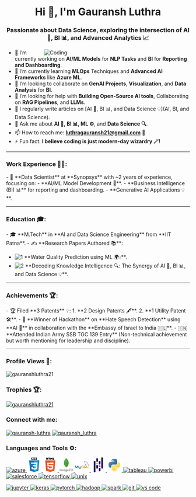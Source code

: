 
<h1 align="center">Hi 👋, I'm Gauransh Luthra</h1>
<h3 align="center">Passionate about Data Science, exploring the intersection of AI 🤖, BI 📊, and Advanced Analytics 📈</h3>


<img align = "right" alt="Coding" width="400" src="https://media1.giphy.com/media/qgQUggAC3Pfv687qPC/giphy.gif">

<!-- GIF Animation on the top right -->

- 🔭 I’m currently working on **AI/ML Models** for **NLP Tasks** and **BI** for **Reporting and Dashboarding**.
- 🌱 I’m currently learning **MLOps** Techniques and **Advanced AI Frameworks** like **Azure ML**.
- 👯 I’m looking to collaborate on **GenAI Projects**, **Visualization**, and **Data Analysis** for **BI**.
- 🤝 I’m looking for help with **Building Open-Source AI tools**, Collaborating on **RAG Pipelines**, and **LLMs**.
- 📝 I regularly write articles on [AI 🤖, BI 📊, and Data Science 💡](AI, BI, and Data Science).
- 💬 Ask me about **AI 🤖, BI 📊, ML ⚙️**, and **Data Science 🔍**.
- 📫 How to reach me: **luthragauransh21@gmail.com** 📧
- ⚡ Fun fact: **I believe coding is just modern-day wizardry 🪄!**

---

<h3 align="left">Work Experience 🧑‍💻:</h3>
- 🏢 **Data Scientist** at **Synopsys** with ~2 years of experience, focusing on:
  - **AI/ML Model Development 🤖**.
  - **Business Intelligence (BI) 📊** for reporting and dashboarding.
  - **Generative AI Applications 💡**.

---

<h3 align="left">Education 🎓:</h3>
- 🎓 **M.Tech** in **AI and Data Science Engineering** from **IIT Patna**.
- ✍️ **Research Papers Authored 📚**:
  <ul>
    <li>
      <img src="https://img.icons8.com/color/48/000000/1.png" width="20" alt="1"> **Water Quality Prediction using ML 🌍💧**.
    </li>
    <li>
      <img src="https://img.icons8.com/color/48/000000/2.png" width="20" alt="2"> **Decoding Knowledge Intelligence 🔍: The Synergy of AI 🤖, BI 📊, and Data Science 💡**.
    </li>
  </ul>

---

<h3 align="left">Achievements 🏆:</h3>
- 🏆 Filed **3 Patents** 💡:
  1. **2 Design Patents 🖋️**.
  2. **1 Utility Patent 🛠️**.
- 🥇 **Winner of Hackathon** on **Hate Speech Detection** using **AI 🤖** in collaboration with the **Embassy of Israel to India 🇮🇱**.
- 🇮🇳 **Attended Indian Army SSB TGC 139 Entry** (Non-technical achievement but worth mentioning for leadership and discipline).

---

<h3 align="left">Profile Views 👀:</h3>
<p align="left"> 
  <img src="https://komarev.com/ghpvc/?username=gauranshluthra21&label=Profile%20views&color=0e75b6&style=flat" alt="gauranshluthra21" /> 
</p>

<h3 align="left">Trophies 🏆:</h3>
<p align="left"> 
  <a href="https://github.com/ryo-ma/github-profile-trophy">
    <img src="https://github-profile-trophy.vercel.app/?username=gauranshluthra21" alt="gauranshluthra21" />
  </a> 
</p>

<h3 align="left">Connect with me:</h3>
<p align="left">
<a href="https://linkedin.com/in/gauransh-luthra" target="blank"><img align="center" src="https://raw.githubusercontent.com/rahuldkjain/github-profile-readme-generator/master/src/images/icons/Social/linked-in-alt.svg" alt="gauransh-luthra" height="30" width="40" /></a>
<a href="https://instagram.com/gauransh_luthra" target="blank"><img align="center" src="https://raw.githubusercontent.com/rahuldkjain/github-profile-readme-generator/master/src/images/icons/Social/instagram.svg" alt="gauransh_luthra" height="30" width="40" /></a>
</p>


<h3 align="left">Languages and Tools ⚙️:</h3>
<p align="left"> 
  <a href="https://azure.microsoft.com/en-in/" target="_blank" rel="noreferrer"> <img src="https://www.vectorlogo.zone/logos/microsoft_azure/microsoft_azure-icon.svg" alt="azure" width="40" height="40"/> </a> 
  <a href="https://www.w3schools.com/css/" target="_blank" rel="noreferrer"> <img src="https://raw.githubusercontent.com/devicons/devicon/master/icons/css3/css3-original-wordmark.svg" alt="css3" width="40" height="40"/> </a> 
  <a href="https://www.w3.org/html/" target="_blank" rel="noreferrer"> <img src="https://raw.githubusercontent.com/devicons/devicon/master/icons/html5/html5-original-wordmark.svg" alt="html5" width="40" height="40"/> </a> 
  <a href="https://www.mongodb.com/" target="_blank" rel="noreferrer"> <img src="https://raw.githubusercontent.com/devicons/devicon/master/icons/mongodb/mongodb-original-wordmark.svg" alt="mongodb" width="40" height="40"/> </a> 
  <a href="https://www.mysql.com/" target="_blank" rel="noreferrer"> <img src="https://raw.githubusercontent.com/devicons/devicon/master/icons/mysql/mysql-original-wordmark.svg" alt="mysql" width="40" height="40"/> </a> 
  <a href="https://pandas.pydata.org/" target="_blank" rel="noreferrer"> <img src="https://raw.githubusercontent.com/devicons/devicon/2ae2a900d2f041da66e950e4d48052658d850630/icons/pandas/pandas-original.svg" alt="pandas" width="40" height="40"/> </a> 
  <a href="https://www.python.org" target="_blank" rel="noreferrer"> <img src="https://raw.githubusercontent.com/devicons/devicon/master/icons/python/python-original.svg" alt="python" width="40" height="40"/> </a> 
  <a href="https://www.tableau.com" target="_blank" rel="noreferrer"> <img src="https://img.icons8.com/?size=100&id=9Kvi1p1F0tUo&format=png&color=000000" alt="tableau" width="40" height="40"/> </a> 
  <a href="https://powerbi.microsoft.com/" target="_blank" rel="noreferrer"> <img src="https://img.icons8.com/?size=100&id=3sGOUDo9nJ4k&format=png&color=000000" alt="powerbi" width="40" height="40"/> </a> 
  <a href="https://www.salesforce.com/" target="_blank" rel="noreferrer"> <img src="https://img.icons8.com/?size=100&id=38804&format=png&color=000000" alt="salesforce" width="40" height="40"/> </a> 
  <a href="https://www.tensorflow.org/" target="_blank" rel="noreferrer"> <img src="https://img.icons8.com/?size=100&id=n3QRpDA7KZ7P&format=png&color=000000" alt="tensorflow" width="40" height="40"/> </a> 
  <a href="https://www.unix.com/" target="_blank" rel="noreferrer"> <img src="https://img.icons8.com/?size=100&id=19292&format=png&color=000000" alt="unix" width="40" height="40"/> </a> 
  
  <!-- Additional tools for Data Scientist -->
  <a href="https://jupyter.org/" target="_blank" rel="noreferrer"> <img src="https://img.icons8.com/?size=100&id=J0SgMWzAxqFj&format=png&color=000000" alt="jupyter" width="40" height="40"/> </a>
  <a href="https://www.microsoft.com/en-us/microsoft-365/excel" target="_blank" rel="noreferrer"> <img src="https://img.icons8.com/?size=100&id=13654&format=png&color=000000" alt="keras" width="40" height="40"/> </a>
  <a href="https://pytorch.org/" target="_blank" rel="noreferrer"> <img src="https://img.icons8.com/?size=100&id=jH4BpkMnRrU5&format=png&color=000000" alt="pytorch" width="40" height="40"/> </a>
  <a href="https://hadoop.apache.org/" target="_blank" rel="noreferrer"> <img src="https://img.icons8.com/?size=100&id=69132&format=png&color=000000" alt="hadoop" width="40" height="40"/> </a>
  <a href="https://spark.apache.org/" target="_blank" rel="noreferrer"> <img src="https://img.icons8.com/?size=100&id=0cRqPqlItA0E&format=png&color=000000" alt="spark" width="40" height="40"/> </a>
  <a href="https://git-scm.com/" target="_blank" rel="noreferrer"> <img src="https://img.icons8.com/?size=100&id=20906&format=png&color=000000" alt="git" width="40" height="40"/> </a>
  <a href="https://code.visualstudio.com/" target="_blank" rel="noreferrer"> <img src="https://img.icons8.com/?size=100&id=48455&format=png&color=000000" alt="vs code" width="40" height="40"/> </a>
</p>


